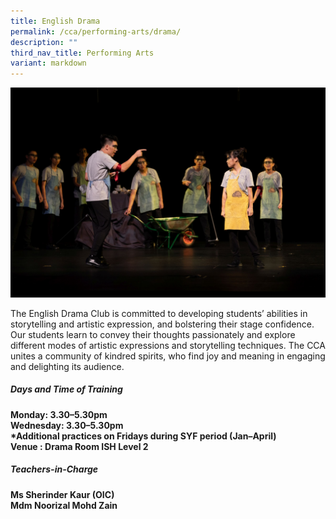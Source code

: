 ```yaml
---
title: English Drama
permalink: /cca/performing-arts/drama/
description: ""
third_nav_title: Performing Arts
variant: markdown
---
```

![](/images/2023images/CCAs%202023/englishdrama.jpg)

The English Drama Club is committed to developing students’ abilities in storytelling and artistic expression, and bolstering their stage confidence. Our students learn to convey their thoughts passionately and explore different modes of artistic expressions and storytelling techniques. The CCA unites a community of kindred spirits, who find joy and meaning in engaging and delighting its audience. 

<h5>Days and Time of Training </h5>

<b>Monday: 3.30–5.30pm <br>
Wednesday: 3.30–5.30pm <br>
*Additional practices on Fridays during SYF period (Jan–April) <br>
Venue : Drama Room ISH Level 2</b><br>

<h5>Teachers-in-Charge</h5>
<b>Ms Sherinder Kaur (OIC) <br>
Mdm Noorizal Mohd Zain</b><br>
